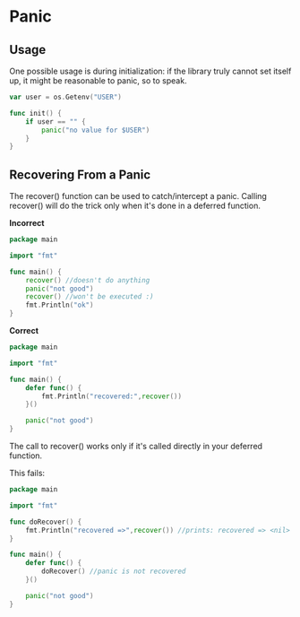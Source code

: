# Panic

## Usage
One possible usage is during initialization: if the library truly cannot set itself up, it might be reasonable to panic, so to speak.

```go
var user = os.Getenv("USER")

func init() {
    if user == "" {
        panic("no value for $USER")
    }
}
```

## Recovering From a Panic
The recover() function can be used to catch/intercept a panic. Calling recover() will do the trick only when it's done in a deferred function.

**Incorrect**
```go
package main

import "fmt"

func main() {  
    recover() //doesn't do anything
    panic("not good")
    recover() //won't be executed :)
    fmt.Println("ok")
}
```

**Correct**
```go
package main

import "fmt"

func main() {  
    defer func() {
        fmt.Println("recovered:",recover())
    }()

    panic("not good")
}
```
The call to recover() works only if it's called directly in your deferred function.

This fails:
```go
package main

import "fmt"

func doRecover() {  
    fmt.Println("recovered =>",recover()) //prints: recovered => <nil>
}

func main() {  
    defer func() {
        doRecover() //panic is not recovered
    }()

    panic("not good")
}
```